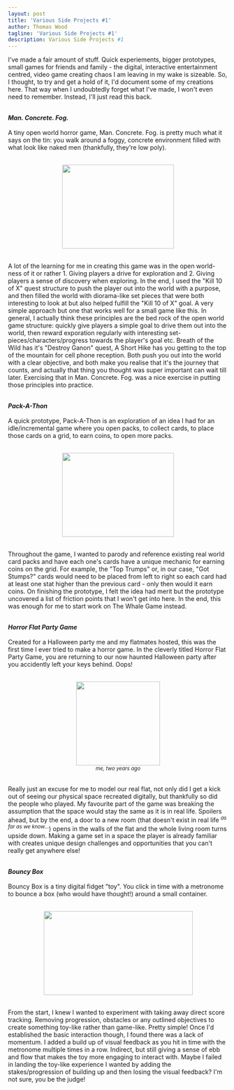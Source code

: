 ```yaml
---
layout: post
title: 'Various Side Projects #1'
author: Thomas Wood
tagline: 'Various Side Projects #1'
description: Various Side Projects #1
---
```


<p align="left">
  I've made a fair amount of stuff. Quick experiements, bigger prototypes, small games for friends and family - the digital, interactive entertainment centred, video game creating chaos I am leaving in my wake is sizeable. So, I thought, to try and get a hold of it, I'd document some of my creations here. That way when I undoubtedly forget what I've made, I won't even need to remember. Instead, I'll just read this back.<br/><br/>

  <b><i>Man. Concrete. Fog.</i></b><br/><br/>
  A tiny open world horror game, Man. Concrete. Fog. is pretty much what it says on the tin: you walk around a foggy, concrete environment filled with what look like naked men (thankfully, they're low poly).<br/><br/> 

<p align="center">
  <img src="https://twood27897.github.io/assets/manconcretefog.gif" width="256" height="192"><br/><br/>
</p>

A lot of the learning for me in creating this game was in the open world-ness of it or rather 1. Giving players a drive for exploration and 2. Giving players a sense of discovery when exploring. In the end, I used the "Kill 10 of X" quest structure to push the player out into the world with a purpose, and then filled the world with diorama-like set pieces that were both interesting to look at but also helped fulfill the "Kill 10 of X" goal. A very simple approach but one that works well for a small game like this. In general, I actually think these principles are the bed rock of the open world game structure: quickly give players a simple goal to drive them out into the world, then reward exporation regularly with interesting set-pieces/characters/progress towards the player's goal etc. Breath of the Wild has it's "Destroy Ganon" quest, A Short Hike has you getting to the top of the mountain for cell phone reception. Both push you out into the world with a clear objective, and both make you realise that it's the journey that counts, and actually that thing you thought was super important can wait till later. Exercising that in Man. Concrete. Fog. was a nice exercise in putting those principles into practice.<br/><br/> 

  <b><i>Pack-A-Thon</i></b><br/><br/>
  A quick prototype, Pack-A-Thon is an exploration of an idea I had for an idle/incremental game where you open packs, to collect cards, to place those cards on a grid, to earn coins, to open more packs.<br/><br/>
  
<p align="center">
  <img src="https://twood27897.github.io/assets/packathon.gif" width="256" height="192"><br/><br/>
</p>

  Throughout the game, I wanted to parody and reference existing real world card packs and have each one's cards have a unique mechanic for earning coins on the grid. For example, the "Top Trumps" or, in our case, "Got Stumps?" cards would need to be placed from left to right so each card had at least one stat higher than the previous card - only then would it earn coins. On finishing the prototype, I felt the idea had merit but the prototype uncovered a list of friction points that I won't get into here. In the end, this was enough for me to start work on The Whale Game instead.<br/><br/>  

  <b><i>Horror Flat Party Game</i></b><br/><br/>
  Created for a Halloween party me and my flatmates hosted, this was the first time I ever tried to make a horror game. In the cleverly titled Horror Flat Party Game, you are returning to our now haunted Halloween party after you accidently left your keys behind. Oops!<br/><br/>
  
<p align="center">
  <img src="https://twood27897.github.io/assets/horrorflatpartygame.gif" width="192" height="192"><br/><sup><i>me, two years ago</i></sup><br/><br/>
</p>

  Really just an excuse for me to model our real flat, not only did I get a kick out of seeing our physical space recreated digitally, but thankfully so did the people who played. My favourite part of the game was breaking the assumption that the space would stay the same as it is in real life. Spoilers ahead, but by the end, a door to a new room (that doesn't exist in real life <sup><i>as far as we know...</i></sup>) opens in the walls of the flat and the whole living room turns upside down. Making a game set in a space the player is already familiar with creates unique design challenges and opportunities that you can't really get anywhere else!<br/><br/>

  <b><i>Bouncy Box</i></b><br/><br/>
  Bouncy Box is a tiny digital fidget "toy". You click in time with a metronome to bounce a box (who would have thought!) around a small container.<br/><br/>

<p align="center">
  <img src="https://twood27897.github.io/assets/bouncybox.gif" width="341" height="192"><br/><br/>
</p>
  
  From the start, I knew I wanted to experiment with taking away direct score tracking. Removing progression, obstacles or any outlined objectives to create something toy-like rather than game-like. Pretty simple! Once I'd established the basic interaction though, I found there was a lack of momentum. I added a build up of visual feedback as you hit in time with the metronome multiple times in a row. Indirect, but still giving a sense of ebb and flow that makes the toy more engaging to interact with. Maybe I failed in landing the toy-like experience I wanted by adding the stakes/progression of building up and then losing the visual feedback? I'm not sure, you be the judge!<br/><br/>
</p>
